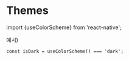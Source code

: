 # Themes
import {useColorScheme} from 'react-native';

예시)

```
const isDark = useColorScheme() === 'dark';
```
